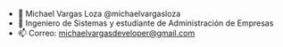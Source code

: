 - 👋 Michael Vargas Loza @michaelvargasloza
- 🌱 Ingeniero de Sistemas y estudiante de Administración de Empresas
- 📫 Correo: michaelvargasdeveloper@gmail.com

<!---
michaelvargasloza/michaelvargasloza is a ✨ special ✨ repository because its `README.md` (this file) appears on your GitHub profile.
You can click the Preview link to take a look at your changes.
--->
